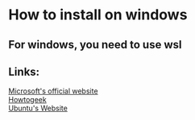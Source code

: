 # How to install on windows

## For windows, you need to use wsl

## Links:

[Microsoft's official website](https://learn.microsoft.com/en-us/windows/wsl/install)\
[Howtogeek](https://www.howtogeek.com/744328/how-to-install-the-windows-subsystem-for-linux-on-windows-11/)\
[Ubuntu's Website](https://ubuntu.com/tutorials/install-ubuntu-on-wsl2-on-windows-10#1-overview)